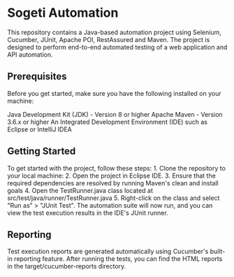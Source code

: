 # Sogeti Automation 
This repository contains a Java-based automation project using Selenium, Cucumber, JUnit, Apache POI, RestAssured and Maven. The project is designed to perform end-to-end automated testing of a web application and API automation.

## Prerequisites
Before you get started, make sure you have the following installed on your machine:

Java Development Kit (JDK) - Version 8 or higher
Apache Maven - Version 3.6.x or higher
An Integrated Development Environment (IDE) such as Eclipse or IntelliJ IDEA

## Getting Started

To get started with the project, follow these steps:
    1.	Clone the repository to your local machine:
    2.	Open the project in Eclipse IDE.
    3.	Ensure that the required dependencies are resolved by running Maven's clean and install goals
    4.	Open the TestRunner.java class located at src/test/java/runner/TestRunner.java 
    5.	Right-click on the class and select "Run as" > "JUnit Test".
The automation suite will now run, and you can view the test execution results in the IDE's JUnit runner.

## Reporting
Test execution reports are generated automatically using Cucumber's built-in reporting feature. After running the tests, you can find the HTML reports in the target/cucumber-reports directory.
